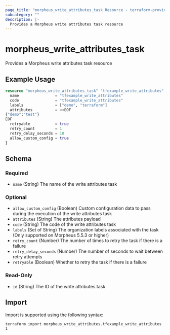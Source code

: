 ```yaml
---
page_title: "morpheus_write_attributes_task Resource - terraform-provider-morpheus"
subcategory: ""
description: |-
  Provides a Morpheus write attributes task resource
---
```


# morpheus_write_attributes_task

Provides a Morpheus write attributes task resource

## Example Usage

```terraform
resource "morpheus_write_attributes_task" "tfexample_write_attributes" {
  name                = "tfexample_write_attributes"
  code                = "tfexample_write_attributes"
  labels              = ["demo", "terraform"]
  attributes          = <<EOF
{"demo":"test"}
EOF
  retryable           = true
  retry_count         = 1
  retry_delay_seconds = 10
  allow_custom_config = true
}
```

<!-- schema generated by tfplugindocs -->
## Schema

### Required

- `name` (String) The name of the write attributes task

### Optional

- `allow_custom_config` (Boolean) Custom configuration data to pass during the execution of the write attributes task
- `attributes` (String) The attributes payload
- `code` (String) The code of the write attributes task
- `labels` (Set of String) The organization labels associated with the task (Only supported on Morpheus 5.5.3 or higher)
- `retry_count` (Number) The number of times to retry the task if there is a failure
- `retry_delay_seconds` (Number) The number of seconds to wait between retry attempts
- `retryable` (Boolean) Whether to retry the task if there is a failure

### Read-Only

- `id` (String) The ID of the write attributes task

## Import

Import is supported using the following syntax:

```shell
terraform import morpheus_write_attributes.tfexample_write_attributes 1
```
